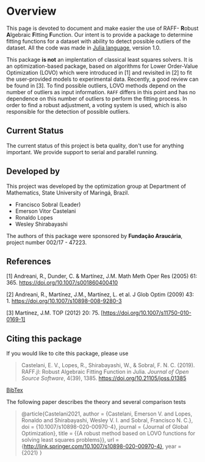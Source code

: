 # Overview



This page is devoted to document and make easier the use of RAFF-
**R**obust **A**lgebraic **F**itting **F**unction. Our intent is to
provide a package to determine fitting functions for a dataset with
ability to detect possible outliers of the dataset. All the code was
made in [Julia language](https://julialang.org), version 1.0.

This package **is not** an implentation of classical least squares
solvers. It is an optimization-based package, based on algorithms for Lower Order-Value Optimization (LOVO) which were introduced in [1] and revisited in [2] to fit the user-provided models to experimental data. Recently, a good review can be found in [3]. To find possible outliers, LOVO methods depend on the number of outliers as input information. `RAFF` differs in this point and has no dependence on this number of outliers to perform the fitting process. In order to find a robust adjustment, a voting system is used, which is also responsible for the detection of possible outliers.

## Current Status

The current status of this project is beta quality, don't use for
anything important.  We provide support to serial and parallel
running.

## Developed by

This project was developed by the optimization group at Department of
Mathematics, State University of Maringá, Brazil.

* Francisco Sobral (Leader)
* Emerson Vitor Castelani
* Ronaldo Lopes
* Wesley Shirabayashi

The authors of this package were sponsored by **Fundação Araucária**,
project number 002/17 - 47223.

## References

[1] Andreani, R., Dunder, C. & Martínez, J.M. Math Meth Oper Res (2005) 61: 365. https://doi.org/10.1007/s001860400410

[2] Andreani, R., Martínez, J.M., Martínez, L. et al. J Glob Optim (2009) 43: 1. https://doi.org/10.1007/s10898-008-9280-3

[3] Martínez, J.M. TOP (2012) 20: 75. [https://doi.org/10.1007/s11750-010-0169-1]

## Citing this package

If you would like to cite this package, please use

> Castelani, E. V., Lopes, R., Shirabayashi, W., & Sobral,
> F. N. C. (2019). RAFF.jl: Robust Algebraic Fitting Function in
> Julia. *Journal of Open Source Software*,
> 4(39), 1385. https://doi.org/10.21105/joss.01385

[BibTex](assets/raff.bib)

The following paper describes the theory and several comparison tests

> @article{Castelani2021,
>    author = {Castelani, Emerson V. and Lopes, Ronaldo and Shirabayashi, Wesley V. I. and Sobral, Francisco N. C.},
>    doi = {10.1007/s10898-020-00970-4},
>    journal = {Journal of Global Optimization},
>    title = {{A robust method based on LOVO functions for solving least squares problems}},
>    url = {http://link.springer.com/10.1007/s10898-020-00970-4},
>    year = {2021}
> }
